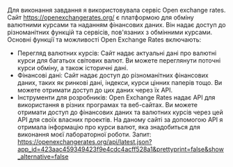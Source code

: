 Для виконання завдання я використовувала сервіс Open exchange rates. Сайт https://openexchangerates.org/ є платформою для обміну валютними курсами та наданням фінансових даних. Він надає доступ до різноманітних функцій та сервісів, пов'язаних з обмінними курсами.
Основні функції та можливості Open Exchange Rates включають:
-	Перегляд валютних курсів: Сайт надає актуальні дані про валютні курси для багатьох світових валют. Ви можете переглянути поточні курси обміну, а також історичні дані.
-	Фінансові дані: Сайт надає доступ до різноманітних фінансових даних, таких як ринкові дані, індекси, курси цінних паперів тощо. Ви можете отримати доступ до цих даних через їх API.
-	Інструменти для розробників: Open Exchange Rates надає API для використання в різних програмах та веб-сайтах. Ви можете отримати доступ до фінансових даних та валютних курсів через цей API для своїх власних проектів.
На даному сайті за допомогою API я отримала інформацію про курси валют, яка знадобиться для виконання моєї лабораторної роботи. 
Запит: https://openexchangerates.org/api/latest.json?app_id=423aac459349423f9e4cdc4acff528a1&prettyprint=false&show_alternative=false 
